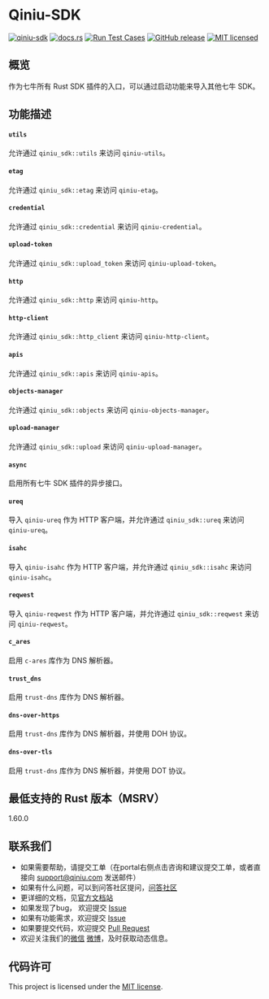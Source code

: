 # Qiniu-SDK

[![qiniu-sdk](https://img.shields.io/crates/v/qiniu-sdk.svg)](https://crates.io/crates/qiniu-sdk)
[![docs.rs](https://img.shields.io/badge/docs-latest-blue.svg)](https://docs.rs/qiniu-sdk)
[![Run Test Cases](https://github.com/bachue/rust-sdk/actions/workflows/ci-test.yml/badge.svg)](https://github.com/bachue/rust-sdk/actions/workflows/ci-test.yml)
[![GitHub release](https://img.shields.io/github/v/tag/bachue/rust-sdk.svg?label=release)](https://github.com/bachue/rust-sdk/releases)
[![MIT licensed](https://img.shields.io/badge/license-MIT-blue.svg)](https://github.com/bachue/rust-sdk/blob/master/LICENSE)

## 概览

作为七牛所有 Rust SDK 插件的入口，可以通过启动功能来导入其他七牛 SDK。

## 功能描述

#### `utils`

允许通过 `qiniu_sdk::utils` 来访问 `qiniu-utils`。

#### `etag`

允许通过 `qiniu_sdk::etag` 来访问 `qiniu-etag`。

#### `credential`

允许通过 `qiniu_sdk::credential` 来访问 `qiniu-credential`。

#### `upload-token`

允许通过 `qiniu_sdk::upload_token` 来访问 `qiniu-upload-token`。

#### `http`

允许通过 `qiniu_sdk::http` 来访问 `qiniu-http`。

#### `http-client`

允许通过 `qiniu_sdk::http_client` 来访问 `qiniu-http-client`。

#### `apis`

允许通过 `qiniu_sdk::apis` 来访问 `qiniu-apis`。

#### `objects-manager`

允许通过 `qiniu_sdk::objects` 来访问 `qiniu-objects-manager`。

#### `upload-manager`

允许通过 `qiniu_sdk::upload` 来访问 `qiniu-upload-manager`。

#### `async`

启用所有七牛 SDK 插件的异步接口。

#### `ureq`

导入 `qiniu-ureq` 作为 HTTP 客户端，并允许通过 `qiniu_sdk::ureq` 来访问 `qiniu-ureq`。

#### `isahc`

导入 `qiniu-isahc` 作为 HTTP 客户端，并允许通过 `qiniu_sdk::isahc` 来访问 `qiniu-isahc`。

#### `reqwest`

导入 `qiniu-reqwest` 作为 HTTP 客户端，并允许通过 `qiniu_sdk::reqwest` 来访问 `qiniu-reqwest`。

#### `c_ares`

启用 `c-ares` 库作为 DNS 解析器。

#### `trust_dns`

启用 `trust-dns` 库作为 DNS 解析器。

#### `dns-over-https`

启用 `trust-dns` 库作为 DNS 解析器，并使用 DOH 协议。

#### `dns-over-tls`

启用 `trust-dns` 库作为 DNS 解析器，并使用 DOT 协议。

## 最低支持的 Rust 版本（MSRV）

1.60.0

## 联系我们

- 如果需要帮助，请提交工单（在portal右侧点击咨询和建议提交工单，或者直接向 support@qiniu.com 发送邮件）
- 如果有什么问题，可以到问答社区提问，[问答社区](http://qiniu.segmentfault.com/)
- 更详细的文档，见[官方文档站](http://developer.qiniu.com/)
- 如果发现了bug， 欢迎提交 [Issue](https://github.com/bachue/rust-sdk/issues)
- 如果有功能需求，欢迎提交 [Issue](https://github.com/bachue/rust-sdk/issues)
- 如果要提交代码，欢迎提交 [Pull Request](https://github.com/bachue/rust-sdk/pulls)
- 欢迎关注我们的[微信](https://www.qiniu.com/contact) [微博](http://weibo.com/qiniutek)，及时获取动态信息。

## 代码许可

This project is licensed under the [MIT license].

[MIT license]: https://github.com/bachue/rust-sdk/blob/master/LICENSE
